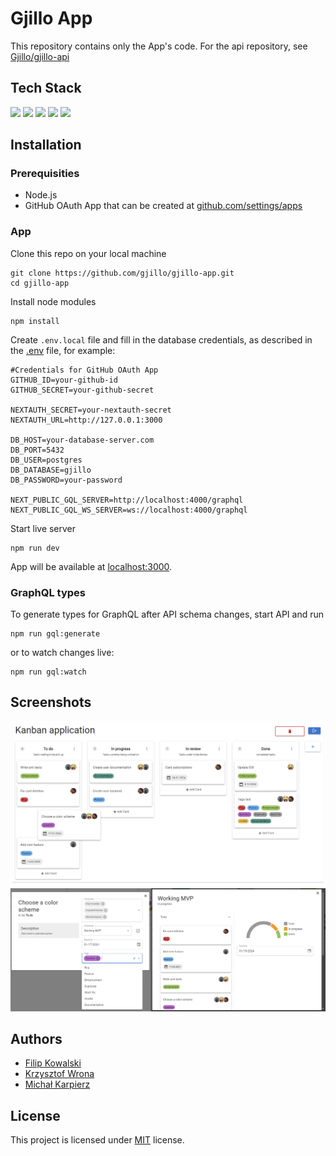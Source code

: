 
# Gjillo App

This repository contains only the App's code. For the api repository, see [Gjillo/gjillo-api](https://github.com/gjillo/gjillo-api)

## Tech Stack

<img src="https://img.shields.io/badge/TypeScript-3178C6?logo=TypeScript&logoColor=white&style=for-the-badge"/>
<img src="https://img.shields.io/badge/React-61DAFB?logo=React&logoColor=white&style=for-the-badge"/>
<img src="https://img.shields.io/badge/Next-000000?logo=Next.JS&logoColor=white&style=for-the-badge"/>
<img src="https://img.shields.io/badge/Sass-CC6699?logo=Sass&logoColor=white&style=for-the-badge"/>
<img src="https://img.shields.io/badge/MUI-007FFF?logo=MUI&logoColor=white&style=for-the-badge"/>

## Installation

### Prerequisities

- Node.js
- GitHub OAuth App that can be created at [github.com/settings/apps](https://github.com/settings/apps)

### App

Clone this repo on your local machine
```
git clone https://github.com/gjillo/gjillo-app.git
cd gjillo-app
```

Install node modules
```
npm install
```

Create `.env.local` file and fill in the database credentials, as described in the [.env](.env) file, for example:

```dotenv
#Credentials for GitHub OAuth App
GITHUB_ID=your-github-id
GITHUB_SECRET=your-github-secret

NEXTAUTH_SECRET=your-nextauth-secret
NEXTAUTH_URL=http://127.0.0.1:3000

DB_HOST=your-database-server.com
DB_PORT=5432
DB_USER=postgres
DB_DATABASE=gjillo
DB_PASSWORD=your-password

NEXT_PUBLIC_GQL_SERVER=http://localhost:4000/graphql
NEXT_PUBLIC_GQL_WS_SERVER=ws://localhost:4000/graphql
```

Start live server
```
npm run dev
```

App will be available at [localhost:3000](http://localhost:3000).

### GraphQL types

To generate types for GraphQL after API schema changes, start API and run

```
npm run gql:generate
```

or to watch changes live:

```
npm run gql:watch
```

## Screenshots


<img src="media/1.png">
<img src="media/23.png">

## Authors

- [Filip Kowalski](https://github.com/Spookyless)
- [Krzysztof Wrona](https://github.com/rubikon02)
- [Michał Karpierz](https://github.com/ShatterPlayer)

## License

This project is licensed under [MIT](./LICENSE) license.